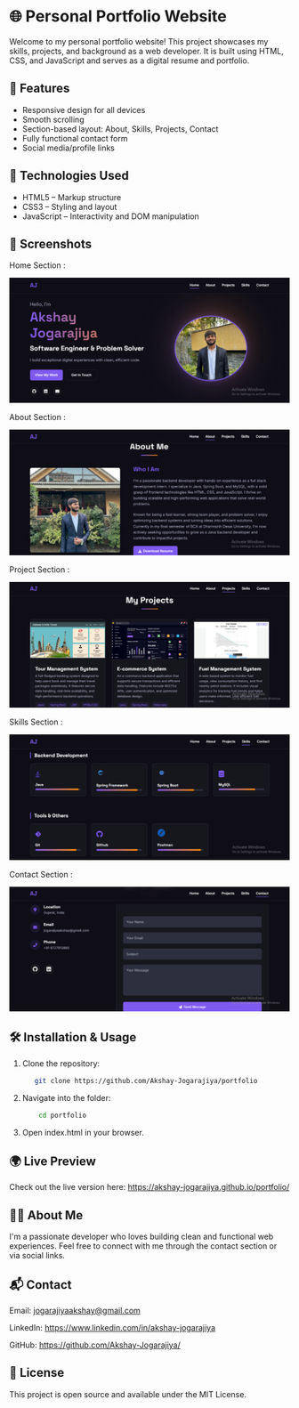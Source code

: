 # 🌐 Personal Portfolio Website

Welcome to my personal portfolio website! This project showcases my skills, projects, and background as a web developer. It is built using HTML, CSS, and JavaScript and serves as a digital resume and portfolio.

## 🚀 Features

- Responsive design for all devices
- Smooth scrolling
- Section-based layout: About, Skills, Projects, Contact
- Fully functional contact form
- Social media/profile links

## 🔧 Technologies Used

- HTML5 – Markup structure
- CSS3 – Styling and layout
- JavaScript – Interactivity and DOM manipulation

## 📸 Screenshots

Home Section :     

 ![Home Section](images/home_page.png)

About Section :     

 ![About Section](images/about_page.png)

Project Section :     

 ![Project Section](images/project_page.png) 

Skills Section :     

 ![Skills Section](images/skills_page.png)

Contact Section :     

 ![Contact Section](images/contact_page.png)


## 🛠️ Installation & Usage

1. Clone the repository:
   ```bash
      git clone https://github.com/Akshay-Jogarajiya/portfolio

2. Navigate into the folder:
   ```bash
       cd portfolio

3. Open index.html in your browser.


## 🌍 Live Preview
Check out the live version here: https://akshay-jogarajiya.github.io/portfolio/

## 🙋‍♂️ About Me
I'm a passionate developer who loves building clean and functional web experiences. Feel free to connect with me through the contact section or via social links.

## 📬 Contact
Email: jogarajiyaakshay@gmail.com

LinkedIn: https://www.linkedin.com/in/akshay-jogarajiya

GitHub: https://github.com/Akshay-Jogarajiya/

## 📄 License
This project is open source and available under the MIT License.
   
